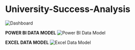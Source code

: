# University-Success-Analysis
![Dashboard](https://github.com/Shouvik078/University-Success-Analysis/assets/106507099/ad17b566-8d09-4bdd-b2c9-2bd3a95e076d)
  
**POWER BI DATA MODEL**
![Power BI Data Model](https://github.com/Shouvik078/University-Success-Analysis/assets/106507099/7162770f-e485-489c-909a-7145b235fee8)
  
**EXCEL DATA MODEL**
![Excel Data Model](https://github.com/Shouvik078/University-Success-Analysis/assets/106507099/d04e8a8f-624d-4a19-a12c-06f625400a4f)
